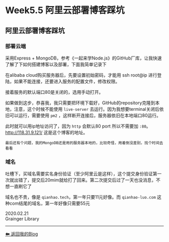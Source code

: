 # Week5.5 阿里云部署博客踩坑



## 阿里云部署博客踩坑

### 部署云端
采用Express + MongoDB，参考《一起来学Node.js》的GitHub厂库，让我快速了解了下如何搭建博客以及部署，下面我简单记录下

在alibaba cloud购买服务器后，先要设置初始密码，才能用 ssh root@ip 进行登陆，如果不能连接，还要进入服务的配置文件，修改权限。

接着服务的默认端口80是关闭的，选用手动打开。

如果做到这步，恭喜我，我只需要把环境下载好，GitHub的repository克隆到本地，注意，这个时候不能使用 `live-server` 去运行。因为我想要terminal关闭后依旧可以运行，需要使用 `pm2` ，这样断开连接后，服务器依旧在本地端口80运行。

此时就可以用ip地址访问了，因为 `http` 会默认80 port 所以不需要加 `:80`。  http://118.31.9.121/ 这是这个博客的地址。

`最后还有个问题，我的MongoDB还是用的服务器本地的，比较奇怪，用着倒没差别，找个时间去看看`


### 域名
吐槽下，买域名需要实名身份验证（至少阿里云是这样），这个提交身份验证第一次就出错了，提交后20mim就给打了回来。第二次提交后过了一天也没消息，不想一直刷它了

域名也不贵，像是 `qianhao.tech`，第一年只要11元好像。而 `qianhao-luo.com` 这种com结尾的域名，第一年好像只需要55元


2020.02.21  
Grainger Library

---
[ ⬅ 返回我的Blog](https://github.com/law-chain-hot/Blog)  